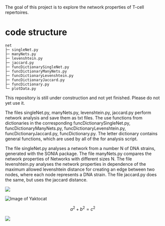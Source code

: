 The goal of this project is to explore the network properties of T-cell repertoires.
# code structure

```
net
├─ singleNet.py
├─ manyNets.py
├─ levenshtein.py
├─ jaccard.py
├─ funcDictionarySingleNet.py
├─ funcDictionaryManyNets.py
├─ funcDictionaryLevenshtein.py
├─ funcDictionaryJaccard.py
├─ funcDictionary.py
└─ plotData.py
```

This repository is still under construction and not yet finished. Please do not yet use it.

The files singleNet.py, manyNets.py, levenshtein.py, jaccard.py perform network analysis and save them as txt files. 
The use functions from dictionaries in the corresponding funcDictionarySingleNet.py, funcDictionaryManyNets.py, 
funcDictionaryLevenshtein.py, funcDictionaryJaccard.py, funcDictionary.py. The letter dictionary contains 
general functions, which are used by all of the for analysis script.

The file singleNet.py analyses a network from a number N of DNA strains, generated with the SONIA package.
The file manyNets.py compares the network properties of Networks with different sizes N.
The file levenshtein.py analyses the network properties in dependence of the maximum allowed levenshtein distance for 
creating an edge between two nodes, where each node represents a DNA strain.
The file jaccard.py  does the same, but uses the jaccard distance.

<img src="https://render.githubusercontent.com/render/math?math=e^{i \pi} = -1">

![Image of Yaktocat](https://octodex.github.com/images/yaktocat.png)

```math
a^2+b^2=c^2
```

<img src="https://render.githubusercontent.com/render/math?math=(lev_{a, b}\left(i, j\right) = \left\{ \begin{array}{c} \max \left(i, j\right) \\ \min \left\{ \begin{array}{c}
lev_{a,b} \left(i-1, j\right) + 1\\
lev_{a,b} \left(i, j-1\right) + 1\\
lev_{a,b} \left(i-1, j-1\right) + 1_{\left(a_i \neq b_j\right)}
\end{array}
 \right.
 \end{array}
\right.)">
